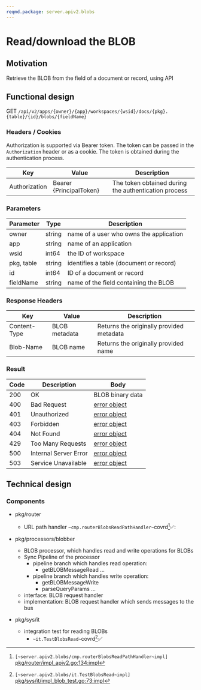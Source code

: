```yaml
---
reqmd.package: server.apiv2.blobs
---
```


# Read/download the BLOB

## Motivation

Retrieve the BLOB from the field of a document or record, using API

## Functional design

GET `/api/v2/apps/{owner}/{app}/workspaces/{wsid}/docs/{pkg}.{table}/{id}/blobs/{fieldName}`

### Headers / Cookies

Authorization is supported via Bearer token. The token can be passed in the `Authorization` header or as a cookie. The token is obtained during the authentication process.

| Key | Value | Description |
| --- | --- | --- |
| Authorization | Bearer {PrincipalToken} | The token obtained during the authentication process |

### Parameters

| Parameter | Type | Description |
| --- | --- | --- |
| owner | string | name of a user who owns the application |
| app | string | name of an application |
| wsid | int64 | the ID of workspace |
| pkg, table | string | identifies a table (document or record) |
| id | int64 | ID of a document or record |
| fieldName | string | name of the field containing the BLOB |

### Response Headers

| Key | Value | Description |
| --- | --- | --- |
| Content-Type | BLOB metadata| Returns the originally provided metadata |
| Blob-Name | BLOB name | Returns the originally provided name |

### Result

| Code | Description | Body |
| --- | --- | --- |
| 200 | OK | BLOB binary data |
| 400 | Bad Request | [error object](errors.md) |
| 401 | Unauthorized | [error object](errors.md) |
| 403 | Forbidden | [error object](errors.md) |
| 404 | Not Found | [error object](errors.md) |
| 429 | Too Many Requests | [error object](errors.md) |
| 500 | Internal Server Error | [error object](errors.md) |
| 503 | Service Unavailable | [error object](errors.md) |

## Technical design

### Components  

- pkg/router
  - URL path handler `~cmp.routerBlobsReadPathHandler~`covrd[^1]✅:

- pkg/processors/blobber
  - BLOB processor, which handles read and write operations for BLOBs
  - Sync Pipeline of the processor
    - pipeline branch which handles read operation:
      - getBLOBMessageRead
      ...
    - pipeline branch which handles write operation:
      - getBLOBMessageWrite
      - parseQueryParams
      ...
  - interface: BLOB request handler
  - implementation: BLOB request handler which sends messages to the bus

- pkg/sys/it
  - integration test for reading BLOBs
    - `~it.TestBlobsRead~`covrd[^2]✅

[^1]: `[~server.apiv2.blobs/cmp.routerBlobsReadPathHandler~impl]` [pkg/router/impl_apiv2.go:134:impl](https://github.com/voedger/voedger/blob/main/pkg/router/impl_apiv2.go#L134)
[^2]: `[~server.apiv2.blobs/it.TestBlobsRead~impl]` [pkg/sys/it/impl_blob_test.go:73:impl](https://github.com/voedger/voedger/blob/main/pkg/sys/it/impl_blob_test.go#L73)
